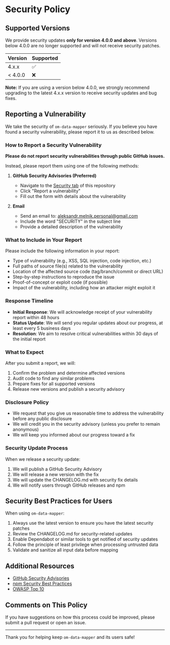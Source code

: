 # Security Policy

## Supported Versions

We provide security updates **only for version 4.0.0 and above**. Versions below 4.0.0 are no longer supported and will not receive security patches.

| Version | Supported          |
| ------- | ------------------ |
| 4.x.x   | :white_check_mark: |
| < 4.0.0 | :x:                |

**Note:** If you are using a version below 4.0.0, we strongly recommend upgrading to the latest 4.x.x version to receive security updates and bug fixes.

## Reporting a Vulnerability

We take the security of `om-data-mapper` seriously. If you believe you have found a security vulnerability, please report it to us as described below.

### How to Report a Security Vulnerability

**Please do not report security vulnerabilities through public GitHub issues.**

Instead, please report them using one of the following methods:

1. **GitHub Security Advisories (Preferred)**
   - Navigate to the [Security tab](https://github.com/Isqanderm/data-mapper/security/advisories) of this repository
   - Click "Report a vulnerability"
   - Fill out the form with details about the vulnerability

2. **Email**
   - Send an email to: aleksandr.melnik.personal@gmail.com
   - Include the word "SECURITY" in the subject line
   - Provide a detailed description of the vulnerability

### What to Include in Your Report

Please include the following information in your report:

- Type of vulnerability (e.g., XSS, SQL injection, code injection, etc.)
- Full paths of source file(s) related to the vulnerability
- Location of the affected source code (tag/branch/commit or direct URL)
- Step-by-step instructions to reproduce the issue
- Proof-of-concept or exploit code (if possible)
- Impact of the vulnerability, including how an attacker might exploit it

### Response Timeline

- **Initial Response**: We will acknowledge receipt of your vulnerability report within 48 hours
- **Status Update**: We will send you regular updates about our progress, at least every 5 business days
- **Resolution**: We aim to resolve critical vulnerabilities within 30 days of the initial report

### What to Expect

After you submit a report, we will:

1. Confirm the problem and determine affected versions
2. Audit code to find any similar problems
3. Prepare fixes for all supported versions
4. Release new versions and publish a security advisory

### Disclosure Policy

- We request that you give us reasonable time to address the vulnerability before any public disclosure
- We will credit you in the security advisory (unless you prefer to remain anonymous)
- We will keep you informed about our progress toward a fix

### Security Update Process

When we release a security update:

1. We will publish a GitHub Security Advisory
2. We will release a new version with the fix
3. We will update the CHANGELOG.md with security fix details
4. We will notify users through GitHub releases and npm

## Security Best Practices for Users

When using `om-data-mapper`:

1. Always use the latest version to ensure you have the latest security patches
2. Review the CHANGELOG.md for security-related updates
3. Enable Dependabot or similar tools to get notified of security updates
4. Follow the principle of least privilege when processing untrusted data
5. Validate and sanitize all input data before mapping

## Additional Resources

- [GitHub Security Advisories](https://github.com/Isqanderm/data-mapper/security/advisories)
- [npm Security Best Practices](https://docs.npmjs.com/packages-and-modules/securing-your-code)
- [OWASP Top 10](https://owasp.org/www-project-top-ten/)

## Comments on This Policy

If you have suggestions on how this process could be improved, please submit a pull request or open an issue.

---

Thank you for helping keep `om-data-mapper` and its users safe!

